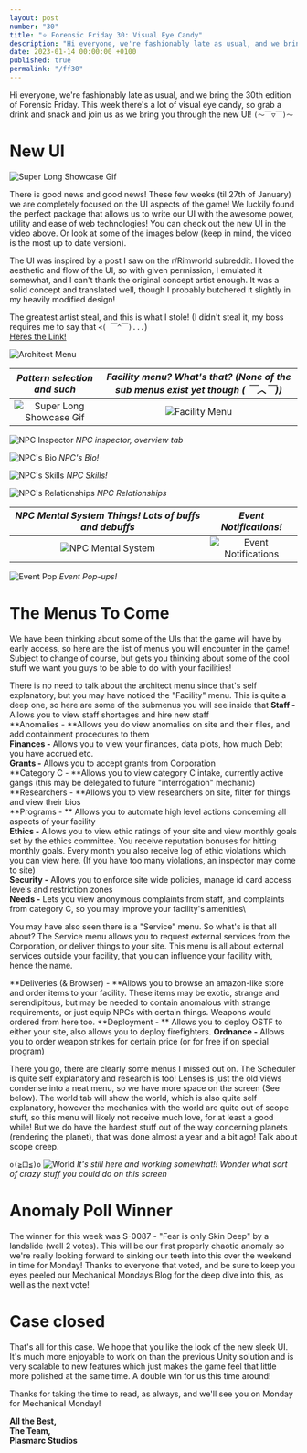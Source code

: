 ```yaml
---
layout: post
number: "30"
title: "⭐ Forensic Friday 30: Visual Eye Candy"
description: "Hi everyone, we're fashionably late as usual, and we bring the 30th edition of Forensic Friday. This week there's a lot of visual eye candy, so grab a drink and snack and join us as we bring you through the new UI!"
date: 2023-01-14 00:00:00 +0100
published: true
permalink: "/ff30"
---
```


Hi everyone, we're fashionably late as usual, and we bring the 30th edition of Forensic Friday. This week there's a lot of visual eye candy, so grab a drink and snack and join us as we bring you through the new UI!
`(～￣▽￣)～`

# New UI

![Super Long Showcase Gif](./forensic-friday-media/ff30/uiShowcase.gif)

There is good news and good news! These few weeks (til 27th of January) we are completely focused on the UI aspects of the game! We  luckily found the perfect package that allows us to write our UI with the awesome power, utility and ease of web technologies! You can check out the new UI in the video above. Or look at some of the images below (keep in mind, the video is the most up to date version).

The UI was inspired by a post I saw on the r/Rimworld subreddit. I loved the aesthetic and flow of the UI, so with given permission, I emulated it somewhat, and I can't thank the original concept artist enough. It was a solid concept and translated well, though I probably butchered it slightly in my heavily modified design!

The greatest artist steal, and this is what I stole! (I didn't steal it, my boss requires me to say that `<( ￣^￣)...`)\
[Heres the Link!](https://www.reddit.com/r/RimWorld/comments/ugpw5u/ive_been_making_a_ui_redesign_concept_for_fun_i/ )

![Architect Menu](./forensic-friday-media/ff30/architect.png)

*Pattern selection and such*             |  *Facility menu? What's that? (None of the sub menus exist yet though ( ￣︿￣))*
:-------------------------:|:-------------------------:
![Super Long Showcase Gif](./forensic-friday-media/ff30/pattern-selection.png)  |  ![Facility Menu](./forensic-friday-media/ff30/facility-menu.png)

![NPC Inspector](./forensic-friday-media/ff30/npc-inspector.png)
*NPC inspector, overview tab*  

![NPC's Bio](./forensic-friday-media/ff30/npc-bio.png)
*NPC's Bio!*  

![NPC's Skills](./forensic-friday-media/ff30/npc-skills.png)
*NPC Skills!* 

![NPC's Relationships](./forensic-friday-media/ff30/npc-relationships.png)
*NPC Relationships* 

*NPC Mental System Things! Lots of buffs and debuffs*             |  *Event Notifications!*
:-------------------------:|:-------------------------:
![NPC Mental System](./forensic-friday-media/ff30/mental-debuffs.png)  |  ![Event Notifications](./forensic-friday-media/ff30/notif.png)

![Event Pop](./forensic-friday-media/ff30/event-popup.png)
*Event Pop-ups!* 

# The Menus To Come

We have been thinking about some of the UIs that the game will have by early access, so here are the list of menus you will encounter in the game! Subject to change of course, but gets you thinking about some of the cool stuff we want you guys to be able to do with your facilities!

There is no need to talk about the architect menu since that's self explanatory, but you may have noticed the "Facility" menu. This is quite a deep one, so here are some of the submenus you will see inside that
**Staff -** Allows you to view staff shortages and hire new staff\
**Anomalies - **Allows you do view anomalies on site and their files, and add containment procedures to them\
**Finances -** Allows you to view your finances, data plots, how much Debt you have accrued etc. \
**Grants -** Allows you to accept grants from Corporation\
**Category C - **Allows you to view category C intake, currently active gangs (this may be delegated to future "interrogation" mechanic)\
**Researchers - **Allows you to view researchers on site, filter for things and view their bios\
**Programs - ** Allows you to automate high level actions concerning all aspects of your facility\
**Ethics -** Allows you to view ethic ratings of your site and view monthly goals set by the ethics committee. You receive reputation bonuses for hitting monthly goals.  Every month you also receive log of ethic violations which you can view here. (If you have too many violations, an inspector may come to site)\
**Security -** Allows you to enforce site wide policies, manage id card access levels and restriction zones\
**Needs -** Lets you view anonymous complaints from staff, and complaints from category C, so you may improve your facility's amenities\

You may have also seen there is a "Service" menu. So what's is that all about? The Service menu allows you to request external services from the Corporation, or deliver things to your site. This menu is all about external services outside your facility, that you can influence your facility with, hence the name.

**Deliveries (& Browser) - **Allows you to browse an amazon-like store and order items to your facility. These items may be exotic, strange and serendipitous, but may be needed to contain anomalous with strange requirements, or just equip NPCs with certain things. Weapons would ordered from here too.
**Deployment - ** Allows you to deploy OSTF to either your site, also allows you to deploy firefighters.
**Ordnance -** Allows you to order weapon strikes for certain price (or for free if on special program)

There you go, there are clearly some menus I missed out on. The Scheduler is quite self explanatory and research is too! Lenses is just the old views condense into a neat menu, so we have more space on the screen (See below). The world tab will show the world, which is also quite self explanatory, however the mechanics with the world are quite out of scope stuff, so this menu will likely not receive much love, for at least a good while! But we do have the hardest stuff out of the way concerning planets (rendering the planet), that was done almost a year and a bit ago! Talk about scope creep.

`o(≧口≦)o`
![World](./forensic-friday-media/ff30/world.png)
*It's still here and working somewhat!! Wonder what sort of crazy stuff you could do on this screen*

# Anomaly Poll Winner

The winner for this week was S-0087 - "Fear is only Skin Deep" by a landslide (well 2 votes). This will be our first properly chaotic anomaly so we're really looking forward to sinking our teeth into this over the weekend in time for Monday! Thanks to everyone that voted, and be sure to keep you eyes peeled our Mechanical Mondays Blog for the deep dive into this, as well as the next vote!

# Case closed

That's all for this case. We hope that you like the look of the new sleek UI. It's much more enjoyable to work on than the previous Unity solution and is very scalable to new features which just makes the game feel that little more polished at the same time. A double win for us this time around!

Thanks for taking the time to read, as always, and we'll see you on Monday for Mechanical Monday!

**All the Best,**\
**The Team,**\
**Plasmarc Studios**
